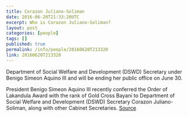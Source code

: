 ```yaml
---
title: Corazon Juliano-Soliman
date: 2016-06-20T21:33:20UTC
excerpt: Who is Corazon Juliano-Soliman?
layout: post
categories: [people]
tags: []
published: true
permalink: /info/people/20160620T213320
link: 20160620T213320
---
```


Department of Social Welfare and Development (DSWD) Secretary under Benigo Simeon Aquino III and will be ending her public office on June 30.

President Benigo Simeon Aquino III recently conferred the Order of Lakandula Award with the rank of Gold Cross Bayani to Department of Social Welfare and Development (DSWD) Secretary Corazon Juliano-Soliman, along with other Cabinet Secretaries.
[Source](http://www.dswd.gov.ph/2016/06/sec-soliman-receives-order-of-lakandula-award/)